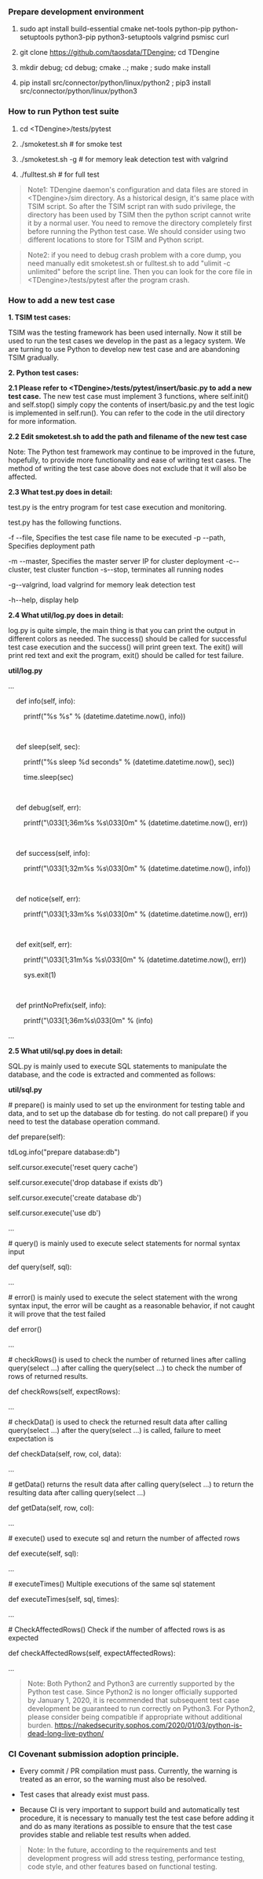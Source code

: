 ### Prepare development environment

1.  sudo apt install
    build-essential cmake net-tools python-pip python-setuptools python3-pip
    python3-setuptools valgrind psmisc curl

2.  git clone <https://github.com/taosdata/TDengine>; cd TDengine

3.  mkdir debug; cd debug; cmake ..; make ; sudo make install

4.  pip install src/connector/python/linux/python2 ; pip3 install
    src/connector/python/linux/python3

### How to run Python test suite

1.  cd \<TDengine\>/tests/pytest

2.  ./smoketest.sh \# for smoke test

3.  ./smoketest.sh -g \# for memory leak detection test with valgrind

4.  ./fulltest.sh \# for full test

>   Note1: TDengine daemon's configuration and data files are stored in
>   \<TDengine\>/sim directory. As a historical design, it's same place with
>   TSIM script. So after the TSIM script ran with sudo privilege, the directory
>   has been used by TSIM then the python script cannot write it by a normal
>   user. You need to remove the directory completely first before running the
>   Python test case. We should consider using two different locations to store
>   for TSIM and Python script.

>   Note2: if you need to debug crash problem with a core dump, you need
>   manually edit smoketest.sh or fulltest.sh to add "ulimit -c unlimited"
>   before the script line. Then you can look for the core file in
>   \<TDengine\>/tests/pytest after the program crash.


### How to add a new test case

**1. TSIM test cases:**

TSIM was the testing framework has been used internally. Now it still be used to run the test cases we develop in the past as a legacy system. We are turning to use Python to develop new test case and are abandoning TSIM gradually.

**2. Python test cases:**

**2.1 Please refer to \<TDengine\>/tests/pytest/insert/basic.py to add a new
test case.** The new test case must implement 3 functions, where self.init()
and self.stop() simply copy the contents of insert/basic.py and the test
logic is implemented in self.run(). You can refer to the code in the util
directory for more information.

**2.2 Edit smoketest.sh to add the path and filename of the new test case**

Note: The Python test framework may continue to be improved in the future,
hopefully, to provide more functionality and ease of writing test cases. The
method of writing the test case above does not exclude that it will also be
affected.

**2.3 What test.py does in detail:**

test.py is the entry program for test case execution and monitoring.

test.py has the following functions.

\-f --file, Specifies the test case file name to be executed
-p --path, Specifies deployment path

\-m --master, Specifies the master server IP for cluster deployment 
-c--cluster, test cluster function
-s--stop, terminates all running nodes

\-g--valgrind, load valgrind for memory leak detection test

\-h--help, display help

**2.4 What util/log.py does in detail:**

log.py is quite simple, the main thing is that you can print the output in
different colors as needed. The success() should be called for successful
test case execution and the success() will print green text. The exit() will
print red text and exit the program, exit() should be called for test
failure.

**util/log.py**

...

    def info(self, info):

        printf("%s %s" % (datetime.datetime.now(), info))

 

    def sleep(self, sec):

        printf("%s sleep %d seconds" % (datetime.datetime.now(), sec))

        time.sleep(sec)

 

    def debug(self, err):

        printf("\\033[1;36m%s %s\\033[0m" % (datetime.datetime.now(), err))

 

    def success(self, info):

        printf("\\033[1;32m%s %s\\033[0m" % (datetime.datetime.now(), info))

 

    def notice(self, err):

        printf("\\033[1;33m%s %s\\033[0m" % (datetime.datetime.now(), err))

 

    def exit(self, err):

        printf("\\033[1;31m%s %s\\033[0m" % (datetime.datetime.now(), err))

        sys.exit(1)

 

    def printNoPrefix(self, info):

        printf("\\033[1;36m%s\\033[0m" % (info)

...

**2.5 What util/sql.py does in detail:**

SQL.py is mainly used to execute SQL statements to manipulate the database,
and the code is extracted and commented as follows:

**util/sql.py**

\# prepare() is mainly used to set up the environment for testing table and
data, and to set up the database db for testing. do not call prepare() if you
need to test the database operation command.

def prepare(self):

tdLog.info("prepare database:db")

self.cursor.execute('reset query cache')

self.cursor.execute('drop database if exists db')

self.cursor.execute('create database db')

self.cursor.execute('use db')

...

\# query() is mainly used to execute select statements for normal syntax input

def query(self, sql):

...

\# error() is mainly used to execute the select statement with the wrong syntax
input, the error will be caught as a reasonable behavior, if not caught it will
prove that the test failed

def error()

...

\# checkRows() is used to check the number of returned lines after calling
query(select ...) after calling the query(select ...) to check the number of
rows of returned results.

def checkRows(self, expectRows):

...

\# checkData() is used to check the returned result data after calling
query(select ...) after the query(select ...) is called, failure to meet
expectation is

def checkData(self, row, col, data):

...

\# getData() returns the result data after calling query(select ...) to return
the resulting data after calling query(select ...)

def getData(self, row, col):

...

\# execute() used to execute sql and return the number of affected rows

def execute(self, sql):

...

\# executeTimes() Multiple executions of the same sql statement

def executeTimes(self, sql, times):

...

\# CheckAffectedRows() Check if the number of affected rows is as expected

def checkAffectedRows(self, expectAffectedRows):

...

>   Note: Both Python2 and Python3 are currently supported by the Python test
>   case. Since Python2 is no longer officially supported by January 1, 2020, it
>   is recommended that subsequent test case development be guaranteed to run
>   correctly on Python3. For Python2, please consider being compatible if
>   appropriate without additional
>   burden. <https://nakedsecurity.sophos.com/2020/01/03/python-is-dead-long-live-python/> 

### CI Covenant submission adoption principle.

-   Every commit / PR compilation must pass. Currently, the warning is treated
    as an error, so the warning must also be resolved.

-   Test cases that already exist must pass.

-   Because CI is very important to support build and automatically test
    procedure, it is necessary to manually test the test case before adding it
    and do as many iterations as possible to ensure that the test case provides
    stable and reliable test results when added.

>   Note: In the future, according to the requirements and test development
>   progress will add stress testing, performance testing, code style, 
>   and other features based on functional testing.
